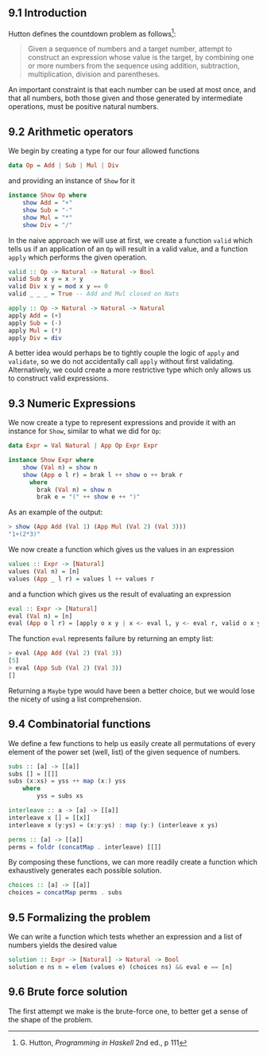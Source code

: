 ## 9.1 Introduction

Hutton defines the countdown problem as follows[^1]:

> Given a sequence of numbers and a target number, attempt to construct
> an expression whose value is the target, by combining one or more
> numbers from the sequence using addition, subtraction, multiplication,
> division and parentheses.

An important constraint is that each number can be used at most once,
and that all numbers, both those given and those generated by
intermediate operations, must be positive natural numbers.

## 9.2 Arithmetic operators

We begin by creating a type for our four allowed functions

``` haskell
data Op = Add | Sub | Mul | Div
```

and providing an instance of `Show` for it

``` haskell
instance Show Op where
    show Add = "+"
    show Sub = "-"
    show Mul = "*"
    show Div = "/"
```

In the naive approach we will use at first, we create a function `valid`
which tells us if an application of an `Op` will result in a valid
value, and a function `apply` which performs the given operation.

``` haskell
valid :: Op -> Natural -> Natural -> Bool 
valid Sub x y = x > y
valid Div x y = mod x y == 0
valid _ _ _ = True -- Add and Mul closed on Nats

apply :: Op -> Natural -> Natural -> Natural 
apply Add = (+)
apply Sub = (-)
apply Mul = (*)
apply Div = div
```

A better idea would perhaps be to tightly couple the logic of `apply`
and `validate`, so we do not accidentally call `apply` without first
validating. Alternatively, we could create a more restrictive type which
only allows us to construct valid expressions.

## 9.3 Numeric Expressions

We now create a type to represent expressions and provide it with an
instance for `Show`, similar to what we did for `Op`:

``` haskell
data Expr = Val Natural | App Op Expr Expr

instance Show Expr where
    show (Val n) = show n
    show (App o l r) = brak l ++ show o ++ brak r
      where
        brak (Val n) = show n
        brak e = "(" ++ show e ++ ")"
```

As an example of the output:

``` haskell
> show (App Add (Val 1) (App Mul (Val 2) (Val 3)))
"1+(2*3)"
```

We now create a function which gives us the values in an expression

``` haskell
values :: Expr -> [Natural]
values (Val n) = [n]
values (App _ l r) = values l ++ values r
```

and a function which gives us the result of evaluating an expression

``` haskell
eval :: Expr -> [Natural]
eval (Val n) = [n]
eval (App o l r) = [apply o x y | x <- eval l, y <- eval r, valid o x y]
```

The function `eval` represents failure by returning an empty list:

```haskell
> eval (App Add (Val 2) (Val 3))
[5]
> eval (App Sub (Val 2) (Val 3))
[]
```

Returning a `Maybe` type would have been a better choice, but we would
lose the nicety of using a list comprehension.

## 9.4 Combinatorial functions

We define a few functions to help us easily create all permutations of every element of the power set (well, list) of the given sequence of numbers.

```haskell
subs :: [a] -> [[a]]
subs [] = [[]]
subs (x:xs) = yss ++ map (x:) yss
    where
        yss = subs xs

interleave :: a -> [a] -> [[a]]
interleave x [] = [[x]]
interleave x (y:ys) = (x:y:ys) : map (y:) (interleave x ys)

perms :: [a] -> [[a]]
perms = foldr (concatMap . interleave) [[]]
```

By composing these functions, we can more readily create a function which exhaustively generates each possible solution.

```haskell
choices :: [a] -> [[a]]
choices = concatMap perms . subs
```

## 9.5 Formalizing the problem

We can write a function which tests whether an expression and a list of numbers yields the desired value

```haskell
solution :: Expr -> [Natural] -> Natural -> Bool
solution e ns n = elem (values e) (choices ns) && eval e == [n]
```

## 9.6 Brute force solution

The first attempt we make is the brute-force one, to better get a sense of the shape of the problem.

[^1]: G. Hutton, *Programming in Haskell* 2nd ed., p 111

